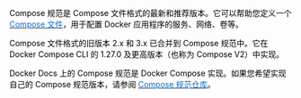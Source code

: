 <font style="color:rgb(0, 0, 0);">Compose 规范是 Compose 文件格式的最新和推荐版本。它可以帮助您定义一个 </font>[<font style="color:rgb(8, 109, 215);">Compose 文件</font>](https://docker.cadn.net.cn/manuals/compose_intro_compose-application-model)<font style="color:rgb(0, 0, 0);">，用于配置 Docker 应用程序的服务、网络、卷等。</font>

<font style="color:rgb(0, 0, 0);">Compose 文件格式的旧版本 2.x 和 3.x 已合并到 Compose 规范中。它在 Docker Compose CLI 的 1.27.0 及更高版本（也称为 Compose V2）中实现。</font>

<font style="color:rgb(0, 0, 0);">Docker Docs 上的 Compose 规范是 Docker Compose 实现。如果您希望实现自己的 Compose 规范版本，请参阅 </font>[<font style="color:rgb(8, 109, 215);">Compose 规范仓库</font>](https://github.com/compose-spec/compose-spec)<font style="color:rgb(0, 0, 0);">。</font>

<font style="color:rgb(0, 0, 0);"></font>

